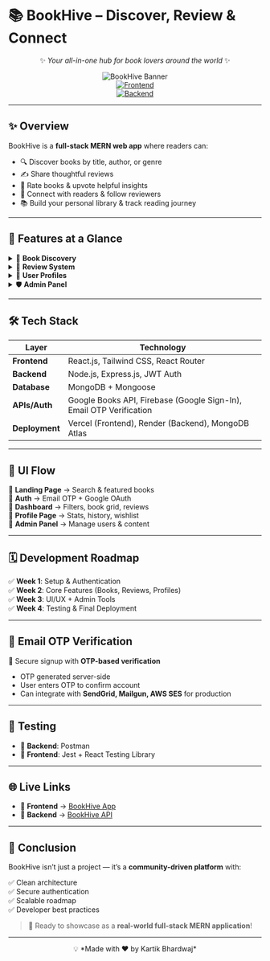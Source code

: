 # 📚 BookHive – Discover, Review & Connect  

<div align="center">
  
✨ *Your all-in-one hub for book lovers around the world* ✨  

![BookHive Banner](https://img.shields.io/badge/BookHive-Discover%20%7C%20Review%20%7C%20Connect-purple?style=for-the-badge&logo=bookstack)  
[![Frontend](https://img.shields.io/badge/Live_Frontend-BookHiveee.netlify.app-blue?style=for-the-badge&logo=vercel)](https://bookhiveee.netlify.app/)  
[![Backend](https://img.shields.io/badge/Live_Backend-Render_API-green?style=for-the-badge&logo=render)](https://s63-kartikbhardwaj-capstone-bookhive-1.onrender.com)  

</div>  

---

## ✨ Overview  

BookHive is a **full-stack MERN web app** where readers can:  

- 🔍 Discover books by title, author, or genre  
- ✍️ Share thoughtful reviews  
- 🌟 Rate books & upvote helpful insights  
- 👥 Connect with readers & follow reviewers  
- 📚 Build your personal library & track reading journey  

---

## 🚀 Features at a Glance  

<details>
<summary>🔎 <b>Book Discovery</b></summary>

- Smart search by **title, author, or genre**  
- Detailed book view with **summary, ratings & publication info**  

</details>

<details>
<summary>📝 <b>Review System</b></summary>

- CRUD reviews (create, update, delete)  
- 1–5 star ratings  
- Upvote reviews to highlight best insights  

</details>

<details>
<summary>👤 <b>User Profiles</b></summary>

- Personalized dashboard with stats  
- Reading history, wishlist & favorites  
- Follow/unfollow users  

</details>

<details>
<summary>🛡️ <b>Admin Panel</b></summary>

- Moderate reviews (report, approve, delete)  
- Manage users & book entries  

</details>

---

## 🛠️ Tech Stack  

| Layer      | Technology |
|------------|------------|
| **Frontend** | React.js, Tailwind CSS, React Router |
| **Backend**  | Node.js, Express.js, JWT Auth |
| **Database** | MongoDB + Mongoose |
| **APIs/Auth** | Google Books API, Firebase (Google Sign-In), Email OTP Verification |
| **Deployment** | Vercel (Frontend), Render (Backend), MongoDB Atlas |

---

## 🧭 UI Flow  

📌 **Landing Page** → Search & featured books  
📌 **Auth** → Email OTP + Google OAuth  
📌 **Dashboard** → Filters, book grid, reviews  
📌 **Profile Page** → Stats, history, wishlist  
📌 **Admin Panel** → Manage users & content  

---

## 🗓️ Development Roadmap  

✅ **Week 1**: Setup & Authentication  
✅ **Week 2**: Core Features (Books, Reviews, Profiles)  
✅ **Week 3**: UI/UX + Admin Tools  
✅ **Week 4**: Testing & Final Deployment  

---

## 🔐 Email OTP Verification  

📧 Secure signup with **OTP-based verification**  

- OTP generated server-side  
- User enters OTP to confirm account  
- Can integrate with **SendGrid, Mailgun, AWS SES** for production  

---

## 🧪 Testing  

- 🧼 **Backend**: Postman  
- 🧪 **Frontend**: Jest + React Testing Library  

---

## 🌐 Live Links  

- 🔗 **Frontend** → [BookHive App](https://bookhiveee.netlify.app/)  
- 🔗 **Backend** → [BookHive API](https://s63-kartikbhardwaj-capstone-bookhive-1.onrender.com)  

---

## 🏁 Conclusion  

BookHive isn’t just a project — it’s a **community-driven platform** with:  

✅ Clean architecture  
✅ Secure authentication  
✅ Scalable roadmap  
✅ Developer best practices  

> 🎉 Ready to showcase as a **real-world full-stack MERN application**!  

---

<div align="center">  
💡 *Made with ❤️ by Kartik Bhardwaj*  
</div>
